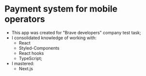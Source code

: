 # Payment system for mobile operators

- This app was created for "Brave developers" company test task;
- I consolidated knowledge of working with:
  - React
  - Styled-Components
  - React hooks
  - TypeScript;
- I mastered:
  - Next.js
